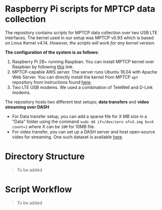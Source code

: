 # Raspberry Pi scripts for MPTCP data collection

The repository contains scripts for MPTCP data collection over two USB LTE interfaces. The kernel used in our setup was MPTCP v0.93 which is based on Linux Kernel v4.14. *However, the scripts will work for any kernel version.*

**The configuration of the system is as follows:**

 1. Raspberry Pi 2B+ running Raspbian. You can install MPTCP kernel over Raspbian by following [this](https://cnly.github.io/2018/06/11/building-and-installing-latest-mptcp-for-raspberry-pi.html) link.
 2. MPTCP-capable AWS server. The server runs Ubuntu 18.04 with Apache Web Server. You can directly install the kernel from MPTCP `apt` repository from instructions found [here](https://multipath-tcp.org/pmwiki.php/Users/AptRepository).
 3. Two LTE USB modems. We used a combination of TeleWell and D-Link modems.

The repository hosts two different test setups; **data transfers** and **video streaming over DASH** 

 - For Data transfer setup, you can add a sparse file for *X MB* size in a "Data" folder using the command `sudo dd if=/dev/zero of=X.img bs=X count=1`  where X can be `10M` for 10MB file.
 - For video transfer, you can set up a DASH server and host open-source video for streaming. One such dataset is available [here](https://dash.itec.aau.at/dash-dataset/).

# Directory Structure

> To be added

# Script Workflow

>To be added
